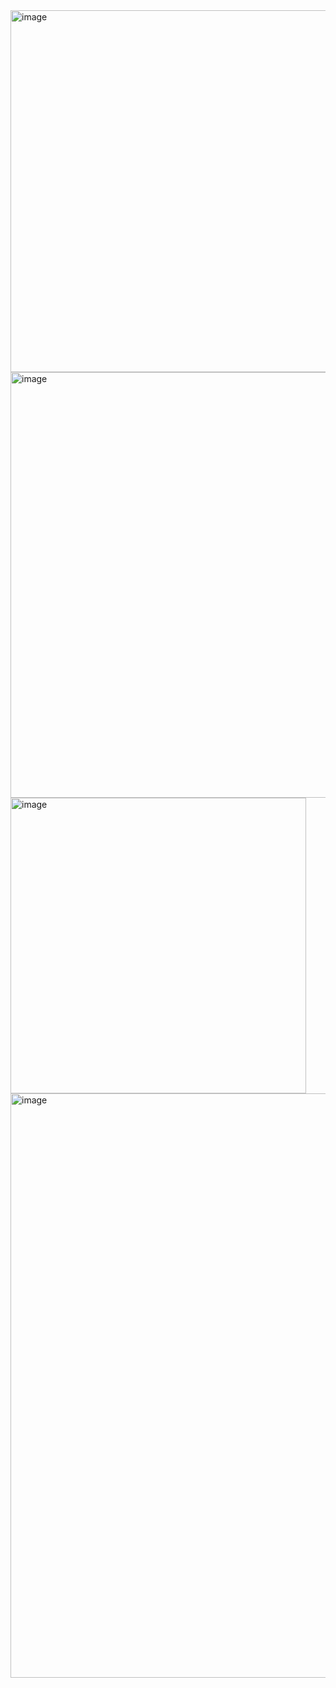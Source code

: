 <img width="579" alt="image" src="https://github.com/user-attachments/assets/085a35dc-4356-4821-9a1f-543664a3a7c8" />

<img width="681" alt="image" src="https://github.com/user-attachments/assets/28c5de4d-e811-45a7-baa2-9ac895ca765e" />

<img width="473" alt="image" src="https://github.com/user-attachments/assets/563a7bad-1aba-4f11-bfcd-4249411501a1" />

<img width="935" alt="image" src="https://github.com/user-attachments/assets/7198edc9-012b-4505-b398-1d0c2490e286" />
